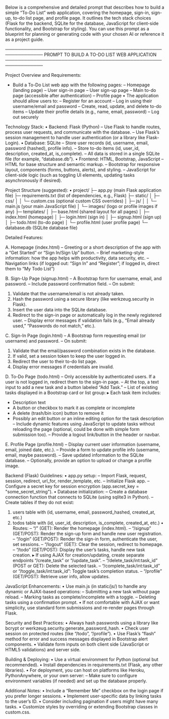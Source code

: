 Below is a comprehensive and detailed prompt that describes how to build a simple “To-Do List” web application, covering the homepage, sign-in, sign-up, to-do list page, and profile page. It outlines the tech stack choices (Flask for the backend, SQLite for the database, JavaScript for client-side functionality, and Bootstrap for styling). You can use this prompt as a blueprint for planning or generating code with your chosen AI or reference it as a project guide.

──────────────────────────────────────────────────────────────
PROMPT TO BUILD A TO-DO LIST WEB APPLICATION
──────────────────────────────────────────────────────────────

Project Overview and Requirements:
- Build a To-Do List web app with the following pages:
– Homepage (landing page)
– User sign-in page
– User sign-up page
– Main to-do page (accessible after authentication)
– Profile page
• The application should allow users to:
– Register for an account
– Log in using their username/email and password
– Create, read, update, and delete to-do items
– Update their profile details (e.g., name, email, password)
– Log out securely

Technology Stack:
• Backend: Flask (Python)
– Use Flask to handle routes, process user requests, and communicate with the database.
– Use Flask’s session management to handle user authentication (or a library like Flask-Login).
• Database: SQLite
– Store user records (id, username, email, password (hashed), profile info).
– Store to-do items (id, user_id, description, created_at, is_complete).
– All data is stored in a single SQLite file (for example, “database.db”).
• Frontend: HTML, Bootstrap, JavaScript
– HTML for base structure and semantic markup.
– Bootstrap for responsive layout, components (forms, buttons, alerts), and styling.
– JavaScript for client-side logic (such as toggling UI elements, updating tasks asynchronously if desired).

Project Structure (suggested):
• project/
├─ app.py (main Flask application file)
├─ requirements.txt (list of dependencies, e.g., Flask)
├─ static/
│   ├─ css/
│   │   └─ custom.css (optional custom CSS overrides)
│   ├─ js/
│   │   └─ main.js (your main JavaScript file)
│   └─ images/ (logo or profile images if any)
├─ templates/
│   ├─ base.html (shared layout for all pages)
│   ├─ index.html (homepage)
│   ├─ login.html (sign in)
│   ├─ signup.html (sign up)
│   ├─ todo.html (to-do page)
│   └─ profile.html (user profile page)
└─ database.db (SQLite database file)

Detailed Features:

A. Homepage (index.html)
– Greeting or a short description of the app with a “Get Started” or “Sign In/Sign Up” button.
– Brief marketing-style information: how the app helps with productivity, data security, etc.
– Navigation links (if logged out: “Sign In” and “Register”; if logged in, direct them to “My Todo List”)

B. Sign-Up Page (signup.html)
– A Bootstrap form for username, email, and password.
– Include password confirmation field.
– On submit:
1. Validate that the username/email is not already taken.
2. Hash the password using a secure library (like werkzeug.security in Flask).
3. Insert the user data into the SQLite database.
4. Redirect to the sign-in page or automatically log in the newly registered user.
– Display error messages if validation fails (e.g., “Email already used,” “Passwords do not match,” etc.).

C. Sign-In Page (login.html)
– A Bootstrap form requesting email (or username) and password.
– On submit:
1. Validate that the email/password combination exists in the database.
2. If valid, set a session token to keep the user logged in.
3. Redirect the user to their to-do list page.
4. Display error messages if credentials are invalid.

D. To-Do Page (todo.html)
– Only accessible by authenticated users. If a user is not logged in, redirect them to the sign-in page.
– At the top, a text input to add a new task and a button labeled “Add Task.”
– List of existing tasks displayed in a Bootstrap card or list group:
▸ Each task item includes:
- Description text
- A button or checkbox to mark it as complete or incomplete
- A delete (trash/bin icon) button to remove it
- Possibly an edit button or an inline editing option for the task description
– Include dynamic features using JavaScript to update tasks without reloading the page (optional, could be done with simple form submission too).
– Provide a logout link/button in the header or navbar.

E. Profile Page (profile.html)
– Display current user information (username, email, joined date, etc.).
– Provide a form to update profile info (username, email, maybe password).
– Save updated information to the SQLite database.
– Optionally, provide an option to upload or change a profile image.

Backend (Flask) Guidelines:
• app.py setup:
– Import Flask, request, session, redirect, url_for, render_template, etc.
– Initialize Flask app.
– Configure a secret key for session encryption (app.secret_key = "some_secret_string").
• Database initialization:
– Create a database connection function that connects to SQLite (using sqlite3 in Python).
– Create tables if they do not exist:
1. users table with (id, username, email, password_hashed, created_at, etc.)
2. todos table with (id, user_id, description, is_complete, created_at, etc.)
• Routes:
– “/” (GET): Render the homepage (index.html).
– “/signup” (GET/POST): Render the sign-up form and handle new user registration.
– “/login” (GET/POST): Render the sign-in form, authenticate the user, set sessions.
– “/logout” (GET): Clear the session, redirect to homepage.
– “/todo” (GET/POST): Display the user’s tasks, handle new task creation.
▸ If using AJAX for creation/updating, create separate endpoints “/create_task” or “/update_task”.
– “/delete_task/int:task_id” (POST or GET): Delete the selected task.
– “/complete_task/int:task_id” or “/toggle_task/int:task_id”: Toggle task’s completion status.
– “/profile” (GET/POST): Retrieve user info, allow updates.

JavaScript Enhancements:
• Use main.js (in static/js/) to handle any dynamic or AJAX-based operations:
– Submitting a new task without page reload.
– Marking tasks as complete/incomplete with a toggle.
– Deleting tasks using a confirmation prompt.
• If not comfortable with AJAX or want simplicity, use standard form submissions and re-render pages through Flask.

Security and Best Practices:
• Always hash passwords using a library like bcrypt or werkzeug.security.generate_password_hash.
• Check user session on protected routes (like “/todo”, “/profile”).
• Use Flask’s “flash” method for error and success messages displayed in Bootstrap alert components.
• Validate form inputs on both client side (JavaScript or HTML5 validations) and server side.

Building & Deploying:
• Use a virtual environment for Python (optional but recommended).
• Install dependencies in requirements.txt (Flask, any other libraries).
• For deployment, you can host on platforms like Heroku, PythonAnywhere, or your own server:
– Make sure to configure environment variables (if needed) and set up the database properly.

Additional Notes:
• Include a “Remember Me” checkbox on the login page if you prefer longer sessions.
• Implement user-specific data by linking tasks to the user’s ID.
• Consider including pagination if users might have many tasks.
• Customize styles by overriding or extending Bootstrap classes in custom.css.